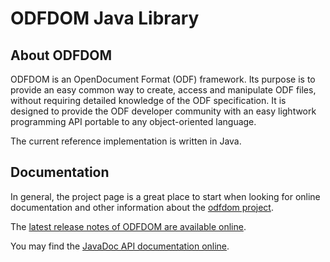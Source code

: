 # ODFDOM Java Library

## About ODFDOM

ODFDOM is an OpenDocument Format (ODF) framework. Its purpose 
is to provide an easy common way to create, access and 
manipulate ODF files, without requiring detailed knowledge of
the ODF specification. It is designed to provide the ODF
developer community with an easy lightwork programming API
portable to any object-oriented language.

The current reference implementation is written in Java.

## Documentation

In general, the project page is a great place to start when looking for online
documentation and other information about the [odfdom project](https://tdf.github.io/odftoolkit/docs/odfdom/index.html).

The [latest release notes of ODFDOM are available online](https://tdf.github.io/odftoolkit/docs/odfdom/index.html).

You may find the [JavaDoc API documentation online](https://tdf.github.io/odftoolkit/docs/api/odfdom/index.html).